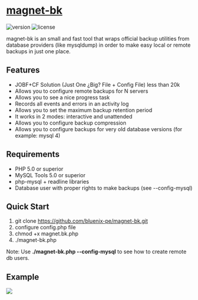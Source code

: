 # [magnet-bk](https://bluenix.pe/tools/scripting/magnet-bk.html)
![version](https://img.shields.io/badge/version-1.0.0-blue.svg) ![license](https://img.shields.io/badge/license-MIT-green.svg)

magnet-bk is an small and fast tool that wraps official backup utilities from database providers (like mysqldump) in order to make easy local or remote backups in just one place.

## Features

* JOBF+CF Solution (Just One ¿Big? File + Config File) less than 20k
* Allows you to configure remote backups for N servers
* Allows you to see a nice progress task
* Records all events and errors in an activity log
* Allows you to set the maximum backup retention period 
* It works in 2 modes: interactive and unattended
* Allows you to configure backup compression
* Allows you to configure backups for very old database versions (for example: mysql 4)

## Requirements
* PHP 5.0 or superior
* MySQL Tools 5.0 or superior
* php-mysql + readline libraries
* Database user with proper rights to make backups (see  --config-mysql)

## Quick Start

1. git clone https://github.com/bluenix-pe/magnet-bk.git
2. configure config.php file
3. chmod +x magnet.bk.php
4. ./magnet-bk.php

Note: Use **./magnet-bk.php --config-mysql** to see how to create remote db users.

## Example

<img src="http://www.bluenix.pe/tools/scripting/magnet-bk/magnet-bk.png" />
